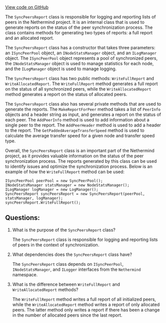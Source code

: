 [View code on GitHub](https://github.com/nethermindeth/nethermind/Nethermind.Synchronization/Peers/SyncPeersReport.cs)

The `SyncPeersReport` class is responsible for logging and reporting lists of peers in the Nethermind project. It is an internal class that is used to generate reports on the status of the peer synchronization process. The class contains methods for generating two types of reports: a full report and an allocated report.

The `SyncPeersReport` class has a constructor that takes three parameters: an `ISyncPeerPool` object, an `INodeStatsManager` object, and an `ILogManager` object. The `ISyncPeerPool` object represents a pool of synchronized peers, the `INodeStatsManager` object is used to manage statistics for each node, and the `ILogManager` object is used to manage logging.

The `SyncPeersReport` class has two public methods: `WriteFullReport` and `WriteAllocatedReport`. The `WriteFullReport` method generates a full report on the status of all synchronized peers, while the `WriteAllocatedReport` method generates a report on the status of allocated peers.

The `SyncPeersReport` class also has several private methods that are used to generate the reports. The `MakeReportForPeer` method takes a list of `PeerInfo` objects and a header string as input, and generates a report on the status of each peer. The `AddPeerInfo` method is used to add information about a single peer to the report. The `AddPeerHeader` method is used to add a header to the report. The `GetPaddedAverageTransferSpeed` method is used to calculate the average transfer speed for a given node and transfer speed type.

Overall, the `SyncPeersReport` class is an important part of the Nethermind project, as it provides valuable information on the status of the peer synchronization process. The reports generated by this class can be used to identify issues and optimize the synchronization process. Below is an example of how the `WriteFullReport` method can be used:

```
ISyncPeerPool peerPool = new SyncPeerPool();
INodeStatsManager statsManager = new NodeStatsManager();
ILogManager logManager = new LogManager();
SyncPeersReport syncPeersReport = new SyncPeersReport(peerPool, statsManager, logManager);
syncPeersReport.WriteFullReport();
```
## Questions: 
 1. What is the purpose of the `SyncPeersReport` class?
    
    The `SyncPeersReport` class is responsible for logging and reporting lists of peers in the context of synchronization.

2. What dependencies does the `SyncPeersReport` class have?
    
    The `SyncPeersReport` class depends on `ISyncPeerPool`, `INodeStatsManager`, and `ILogger` interfaces from the `Nethermind` namespace.

3. What is the difference between `WriteFullReport` and `WriteAllocatedReport` methods?
    
    The `WriteFullReport` method writes a full report of all initialized peers, while the `WriteAllocatedReport` method writes a report of only allocated peers. The latter method only writes a report if there has been a change in the number of allocated peers since the last report.